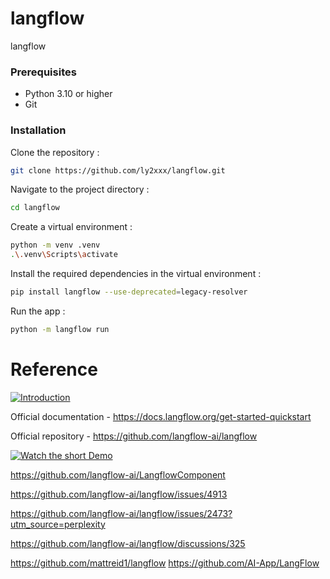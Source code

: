 # langflow
langflow

### Prerequisites
- Python 3.10 or higher
- Git

### Installation
Clone the repository :
```bash
git clone https://github.com/ly2xxx/langflow.git
```

Navigate to the project directory :
```bash
cd langflow
```

Create a virtual environment :
```bash
python -m venv .venv
.\.venv\Scripts\activate
```

Install the required dependencies in the virtual environment :
```bash
pip install langflow --use-deprecated=legacy-resolver
```

Run the app :
```bash
python -m langflow run
```

# Reference
[![Introduction](https://coggle.it/diagram/670047faf679f45fcd1259ca/t/alml/8c75436ba6c12595791f132adb732cb95a9fd3d2e06fa896bed5aad1a6823f58?fbclid=IwZXh0bgNhZW0CMTAAAR2ubFS0oNkTpl-cEtwbGVVRGdFWZtBXMkbu-Tb1o_NUAszB18-R60xqcow_aem_lsn1iKucE1ADsl_oM2colQ)](https://youtu.be/RWo4GDTZIsE)

Official documentation - https://docs.langflow.org/get-started-quickstart

Official repository - https://github.com/langflow-ai/langflow 

<!-- Demo - https://www.youtube.com/watch?v=xD43xUC_LWI&t=172s -->
[![Watch the short Demo](https://img.youtube.com/vi/xD43xUC_LWI/hqdefault.jpg)](https://www.youtube.com/watch?v=xD43xUC_LWI)

https://github.com/langflow-ai/LangflowComponent

https://github.com/langflow-ai/langflow/issues/4913 

https://github.com/langflow-ai/langflow/issues/2473?utm_source=perplexity

https://github.com/langflow-ai/langflow/discussions/325

https://github.com/mattreid1/langflow
https://github.com/AI-App/LangFlow


